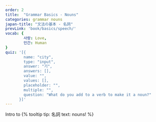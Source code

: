 ```yaml
---
order: 2
title:  "Grammar Basics - Nouns"
categories: grammar nouns
japan-title: "文法の基本 - 名詞"
prevLink: 'book/basics/speech/'
vocab: {
		사랑: Love,
		인간: Human
}
quiz: '[{
        name: "city",
        type: "input",
        answer: "기",
        answers: [],
        value: "",
        values: [],
        placeholder: "",
        multiple: "",
        question: "What do you add to a verb to make it a noun?"
      }]'
---
```


Intro to {% tooltip tip: 名詞 text: nouns! %}
